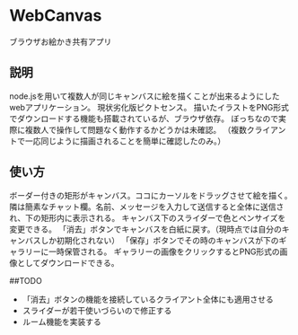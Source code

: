 # WebCanvas

ブラウザお絵かき共有アプリ

##  説明

node.jsを用いて複数人が同じキャンバスに絵を描くことが出来るようにしたwebアプリケーション。
現状劣化版ピクトセンス。
描いたイラストをPNG形式でダウンロードする機能も搭載されているが、ブラウザ依存。
ぼっちなので実際に複数人で操作して問題なく動作するかどうかは未確認。
（複数クライアントで一応同じように描画されることを簡単に確認したのみ。）

##  使い方
ボーダー付きの矩形がキャンバス。ココにカーソルをドラッグさせて絵を描く。
隣は簡素なチャット欄。名前、メッセージを入力して送信すると全体に送信され、下の矩形内に表示される。
キャンバス下のスライダーで色とペンサイズを変更できる。
「消去」ボタンでキャンバスを白紙に戻す。（現時点では自分のキャンバスしか初期化されない）
「保存」ボタンでその時のキャンバスが下のギャラリーに一時保管される。
ギャラリーの画像をクリックするとPNG形式の画像としてダウンロードできる。

##TODO

* 「消去」ボタンの機能を接続しているクライアント全体にも適用させる
* スライダーが若干使いづらいので修正する
* ルーム機能を実装する
